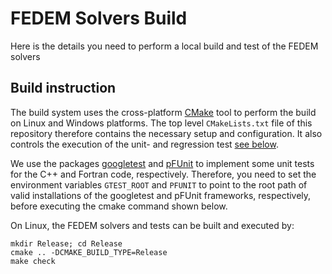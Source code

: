 <!---
  SPDX-FileCopyrightText: 2023 SAP SE

  SPDX-License-Identifier: Apache-2.0

  This file is part of FEDEM - https://openfedem.org
--->

# FEDEM Solvers Build

Here is the details you need to perform a local build and test
of the FEDEM solvers

## Build instruction

The build system uses the cross-platform [CMake](https://cmake.org/) tool
to perform the build on Linux and Windows platforms.
The top level `CMakeLists.txt` file of this repository therefore contains
the necessary setup and configuration. It also controls the execution of
the unit- and regression test [see below](#regression-testing).

We use the packages [googletest](https://github.com/google/googletest) and
[pFUnit](https://github.com/Goddard-Fortran-Ecosystem/pFUnit) to implement
some unit tests for the C++ and Fortran code, respectively. Therefore,
you need to set the environment variables `GTEST_ROOT` and `PFUNIT` to point to
the root path of valid installations of the googletest and pFUnit frameworks,
respectively, before executing the cmake command shown below.

On Linux, the FEDEM solvers and tests can be built and executed by:

    mkdir Release; cd Release
    cmake .. -DCMAKE_BUILD_TYPE=Release
    make check
